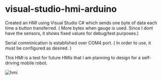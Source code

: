# visual-studio-hmi-arduino

Created an HMI using Visual Studio C# which sends one byte of data each time a button transferred. ( More bytes when gauge is used. Since I dont have the sensors, it shows fixed values for debug/test purposes.) 

Serial comminication is established over COM4 port. ( In order to use, it must be configured as desired. )

This HMI is a test for future HMIs that I am planning to design for a self-driving mobile robot.


![hmi](https://user-images.githubusercontent.com/49839246/166993681-780771ac-da2b-4eb7-bd57-c5f49f6d1454.PNG)

